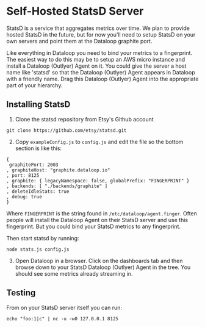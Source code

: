 # Self-Hosted StatsD Server

StatsD is a service that aggregates metrics over time. We plan to provide hosted StatsD in the future, but for now you'll need to setup StatsD on your own servers and point them at the Dataloop graphite port.

Like everything in Dataloop you need to bind your metrics to a fingerprint. The easiest way to do this may be to setup an AWS micro instance and install a Dataloop (Outlyer) Agent on it. You could give the server a host name like 'statsd' so that the Dataloop (Outlyer) Agent appears in Dataloop with a friendly name. Drag this Dataloop (Outlyer) Agent into the appropriate part of your hierarchy.

## Installing StatsD

1. Clone the statsd repository from Etsy's Github account

```
git clone https://github.com/etsy/statsd.git
```

2. Copy `exampleConfig.js` to `config.js` and edit the file so the bottom section is like this:

```
{
 graphitePort: 2003
, graphiteHost: "graphite.dataloop.io"
, port: 8125
, graphite: { legacyNamespace: false, globalPrefix: "FINGERPRINT" }
, backends: [ "./backends/graphite" ]
, deleteIdleStats: true
, debug: true
}
```

Where `FINGERPRINT` is the string found in `/etc/dataloop/agent.finger`. Often people will install the Dataloop Agent on their StatsD server and use this fingerprint. But you could bind your StatsD metrics to any fingerprint.

Then start statsd by running:

```
node stats.js config.js
```

3. Open Dataloop in a browser. Click on the dashboards tab and then browse down to your StatsD Dataloop (Outlyer) Agent in the tree. You should see some metrics already streaming in.

 

## Testing

From on your StatsD server itself you can run:

```
echo "foo:1|c" | nc -u -w0 127.0.0.1 8125
```
